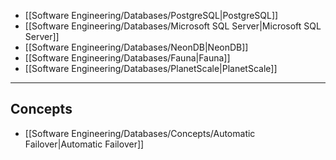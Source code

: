 - [[Software Engineering/Databases/PostgreSQL|PostgreSQL]]
- [[Software Engineering/Databases/Microsoft SQL Server|Microsoft SQL Server]]
- [[Software Engineering/Databases/NeonDB|NeonDB]]
- [[Software Engineering/Databases/Fauna|Fauna]]
- [[Software Engineering/Databases/PlanetScale|PlanetScale]]

----

## Concepts

- [[Software Engineering/Databases/Concepts/Automatic Failover|Automatic Failover]]